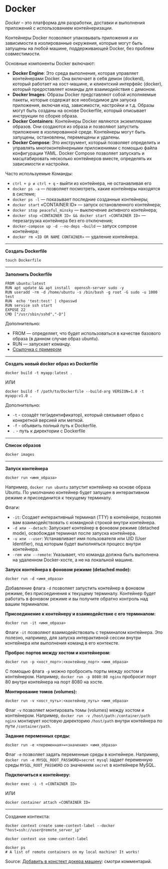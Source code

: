 # Docker

*Docker* – это платформа для разработки, доставки и выполнения приложений с использованием контейнеризации.

Контейнеры Docker позволяют упаковывать приложения и их зависимости в изолированные окружения, которые могут быть запущены на любой машине, поддерживающей Docker, без проблем совместимости.

Основные компоненты Docker включают:
- **Docker Engine**: Это среда выполнения, которая управляет контейнерами Docker. Она включает в себя демон (dockerd), который работает на хост-машине, и клиентский интерфейс (docker), который предоставляет команды для взаимодействия с демоном.
- **Docker Images**: Образы Docker представляют собой исполняемые пакеты, которые содержат все необходимое для запуска приложения, включая код, зависимости, настройки и т.д. Образы могут быть созданы на основе Dockerfile, который описывает инструкции по сборке образа.
- **Docker Containers**: Контейнеры Docker являются экземплярами образов. Они создаются из образа и позволяют запустить приложение в изолированной среде. Контейнеры могут быть запущены, остановлены, перемещены и удалены.
- **Docker Compose**: Это инструмент, который позволяет определить и управлять многоконтейнерными приложениями с помощью файла конфигурации YAML. Docker Compose позволяет запускать и масштабировать несколько контейнеров вместе, определять их зависимости и настройки.

Часто используемые Команды:
- `ctrl + p и ctrl + q` - выйти из контейнера, не останавливая его
- `docker ps -a` — позволяет посмотреть, какие контейнеры находятся в системе;
- `docker ps -l` — показывает последние созданные контейнеры;
- `docker start` «CONTAINER ID» — запуск остановленного контейнера;
- `docker stop peaceful_minsky` — выключение активного контейнера;
- `docker stop «CONTAINER ID» && docker start «CONTAINER ID»` — перезагрузка контейнера без его отключения;
- `docker-compose up -d --no-deps –build` — запуск compose контейнера;
- `docker rm «ID OR NAME CONTAINER»` — удаление контейнера.
---
**Создать Dockerfile**
```
touch Dockerfile
```
---

**Заполнить Dockerfile**
```
FROM ubuntu:latest
RUN apt update && apt install  openssh-server sudo -y
RUN useradd -rm -d /home/ubuntu -s /bin/bash -g root -G sudo -u 1000 test
RUN  echo 'test:test' | chpasswd
RUN service ssh start
EXPOSE 22
CMD ["/usr/sbin/sshd","-D"]
```
Дополнительно:
- FROM — определяет, что будет использоваться в качестве базового образа (в данном случае образ ubuntu).
- RUN — запускает команду.
- [Ссылочка с примером](https://dev.to/s1ntaxe770r/how-to-setup-ssh-within-a-docker-container-i5i)
---
**Создать новый docker образ из Dockerfile**
```
docker build -t myapp:latest .
```
ИЛИ
```
docker build -f /path/to/Dockerfile --build-arg VERSION=1.0 -t myapp:v1.0 .
```

Дополнительно:
- `-t` -  созадёт тег(идентификатор), который связывает образ с конкретной версией или меткой.
- `-f` -  объявить полный путь к Dockerfile.
- `.` - путь к директории с Dockerfile
---

**Список образов**
```
docker images
```
---

**Запуск контейнера**

```
docker run <имя_образа>
```

Например, `docker run ubuntu` запустит контейнер на основе образа Ubuntu. По умолчанию контейнер будет запущен в интерактивном режиме и присоединится к текущему терминалу.

Флаги:
- `-it`: Создает интерактивный терминал (TTY) в контейнере, позволяя вам взаимодействовать с командной строкой внутри контейнера.
- `-d или --detach`: Запускает контейнер в фоновом режиме (detached mode), освобождая терминал после запуска контейнера.
- `-u или --user`: Устанавливает имя пользователя или UID (User Identifier), под которым будет выполняться процесс внутри контейнера.
- `-rem или --remote`: Указывает, что команда должна быть выполнена на удаленном Docker-хосте, а не на локальной машине.

**Запуск контейнера в фоновом режиме (detached mode):**

```
docker run -d <имя_образа>
```

Добавление флага `-d` позволяет запустить контейнер в фоновом режиме, без присоединения к текущему терминалу. Контейнер будет работать в фоновом режиме и вы получите обратно контроль над вашим терминалом.

**Присоединение к контейнеру и взаимодействие с его терминалом:**

```
docker run -it <имя_образа>
```

Флаги `-it` позволяют взаимодействовать с терминалом контейнера. Это полезно, например, для запуска интерактивной сессии внутри контейнера или выполнения команд в его контексте.

**Проброс портов между хостом и контейнером:**

```
docker run -p <хост_порт>:<контейнер_порт> <имя_образа>
```

С помощью флага `-p` можно пробросить порты между хостом и контейнером. Например, `docker run -p 8080:80 nginx` пробросит порт 80 внутри контейнера на порт 8080 на хосте.

**Монтирование томов (volumes):**

```
docker run -v <хост_путь>:<контейнер_путь> <имя_образа>
```

Флаг `-v` позволяет монтировать томы (volumes) между хостом и контейнером. Например, `docker run -v /host/path:/container/path nginx` монтирует хостовую директорию `/host/path` внутри контейнера по пути `/container/path`.

**Задание переменных среды:**

```
docker run -e <переменная>=<значение> <имя_образа>
```

Флаг `-e` позволяет задать переменные среды в контейнере. Например, `docker run -e MYSQL_ROOT_PASSWORD=secret mysql` задает переменную среды `MYSQL_ROOT_PASSWORD` со значением `secret` в контейнере MySQL.

**Подключиться к контейнеру:**

```
docker exec -i -t «CONTAINER ID»
```
ИЛИ
```
docker container attach «CONTAINER ID»
```

---

Создание контекста:

```
docker context create some-context-label --docker "host=ssh://user@remote_server_ip"

docker context use some-context-label

docker ps
# A list of remote containers on my local machine! It works!
```

Source: [Добавить в констект докера машину](https://stackoverflow.com/questions/60425053/vs-code-connect-a-docker-container-in-a-remote-server): смотри комментарий.
